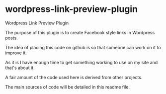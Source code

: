 # wordpress-link-preview-plugin
Wordpress Link Preview Plugin


The purpose of this plugin is to create Facebook style links in Wordpress posts.

The idea of placing this code on github is so that someone can work on it to improve it.

As it is I have enough time to get something working to use on my site and that's about it.

A fair amount of the code used here is derived from other projects.

The main sources of code will be detailed in this readme file.


